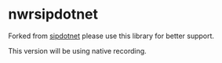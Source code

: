 nwrsipdotnet
=========
Forked from [sipdotnet](https://github.com/bedefaced/sipdotnet)
please use this library for better support. 

This version will be using native recording. 